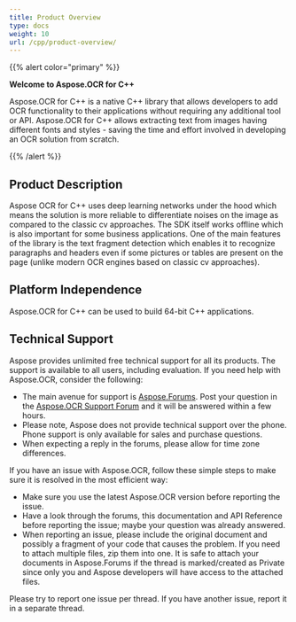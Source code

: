 ```yaml
---
title: Product Overview
type: docs
weight: 10
url: /cpp/product-overview/
---
```


{{% alert color="primary" %}} 

**Welcome to Aspose.OCR for C++**

Aspose.OCR for C++ is a native C++ library that allows developers to add OCR functionality to their applications without requiring any additional tool or API. Aspose.OCR for C++ allows extracting text from images having different fonts and styles - saving the time and effort involved in developing an OCR solution from scratch.

{{% /alert %}}

## Product Description

Aspose OCR for C++ uses deep learning networks under the hood which means the solution is more reliable to differentiate noises on the image as compared to the classic cv approaches. The SDK itself works offline which is also important for some business applications. One of the main features of the library is the text fragment detection which enables it to recognize paragraphs and headers even if some pictures or tables are present on the page (unlike modern OCR engines based on classic cv approaches).

## Platform Independence

Aspose.OCR for C++ can be used to build 64-bit C++ applications.

## Technical Support

Aspose provides unlimited free technical support for all its products. The support is available to all users, including evaluation. If you need help with Aspose.OCR, consider the following:

- The main avenue for support is [Aspose.Forums](https://forum.aspose.com/). Post your question in the [Aspose.OCR Support Forum](https://forum.aspose.com/c/ocr) and it will be answered within a few hours.
- Please note, Aspose does not provide technical support over the phone. Phone support is only available for sales and purchase questions.
- When expecting a reply in the forums, please allow for time zone differences.

If you have an issue with Aspose.OCR, follow these simple steps to make sure it is resolved in the most efficient way:

- Make sure you use the latest Aspose.OCR version before reporting the issue.
- Have a look through the forums, this documentation and API Reference before reporting the issue; maybe your question was already answered.
- When reporting an issue, please include the original document and possibly a fragment of your code that causes the problem. If you need to attach multiple files, zip them into one. It is safe to attach your documents in Aspose.Forums if the thread is marked/created as Private since only you and Aspose developers will have access to the attached files.

Please try to report one issue per thread. If you have another issue, report it in a separate thread.
